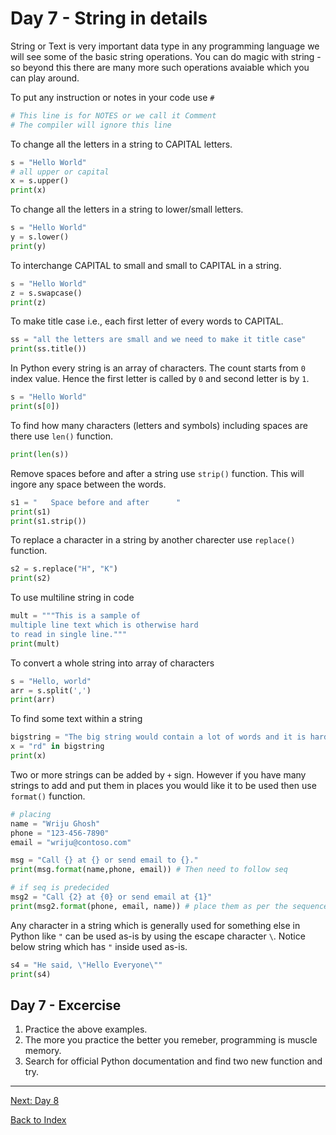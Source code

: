 # Day 7 - String in details

String or Text is very important data type in any programming language we will see some of the basic string operations. You can do magic with string - so beyond this there are many more such operations avaiable which you can play around.

To put any instruction or notes in your code use `#`

```python
# This line is for NOTES or we call it Comment 
# The compiler will ignore this line
```

To change all the letters in a string to CAPITAL letters.

```python
s = "Hello World"
# all upper or capital
x = s.upper()
print(x)
```

To change all the letters in a string to lower/small letters.

```python
s = "Hello World"
y = s.lower()
print(y)
```

To interchange CAPITAL to small and small to CAPITAL in a string.

```python
s = "Hello World"
z = s.swapcase()
print(z)
```

To make title case i.e., each first letter of every words to CAPITAL.

```python
ss = "all the letters are small and we need to make it title case"
print(ss.title())
```

In Python every string is an array of characters. The count starts from `0` index value. Hence the first letter is called by `0` and second letter is by `1`.

```python
s = "Hello World"
print(s[0])
```

To find how many characters (letters and symbols) including spaces are there use `len()` function.

```python
print(len(s))
```

Remove spaces before and after a string use `strip()` function. This will ingore any space between the words.

```python
s1 = "   Space before and after      "
print(s1)
print(s1.strip())
```

To replace a character in a string by another charecter use `replace()` function.

```python
s2 = s.replace("H", "K")
print(s2)
```

To use multiline string in code

```python
mult = """This is a sample of 
multiple line text which is otherwise hard
to read in single line."""
print(mult)
```

To convert a whole string into array of characters

```python
s = "Hello, world"
arr = s.split(',')
print(arr)
```

To find some text within a string

```python
bigstring = "The big string would contain a lot of words and it is hard to find if a single word is available"
x = "rd" in bigstring
print(x)
```

Two or more strings can be added by `+` sign. However if you have many strings to add and put them in places you would like it to be used then use `format()` function.

```python
# placing
name = "Wriju Ghosh"
phone = "123-456-7890"
email = "wriju@contoso.com"

msg = "Call {} at {} or send email to {}."
print(msg.format(name,phone, email)) # Then need to follow seq 

# if seq is predecided 
msg2 = "Call {2} at {0} or send email at {1}"
print(msg2.format(phone, email, name)) # place them as per the sequence
```

Any character in a string which is generally used for something else in Python like `"` can be used as-is by using the escape character `\`. Notice below string which has `"` inside used as-is.

```python
s4 = "He said, \"Hello Everyone\""
print(s4)
```
<!--
## Watch the video

[Video link](https://www.youtube.com/watch?v=)
--> 

## Day 7 - Excercise
1. Practice the above examples.
2. The more you practice the better you remeber, programming is muscle memory.
3. Search for official Python documentation and find two new function and try. 
---
[Next: Day 8](08-day08.md)

[Back to Index](index.md)
